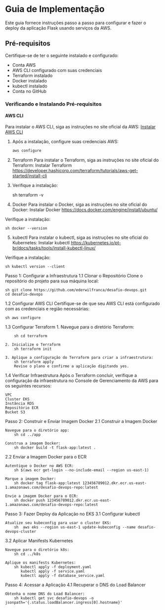 # Guia de Implementação

Este guia fornece instruções passo a passo para configurar e fazer o deploy da aplicação Flask usando serviços da AWS.

## Pré-requisitos

Certifique-se de ter o seguinte instalado e configurado:

- Conta AWS
- AWS CLI configurado com suas credenciais
- Terraform instalado
- Docker instalado
- kubectl instalado
- Conta no GitHub

### Verificando e Instalando Pré-requisitos

#### AWS CLI

Para instalar o AWS CLI, siga as instruções no site oficial da AWS: [Instalar AWS CLI](https://docs.aws.amazon.com/cli/latest/userguide/install-cliv2.html)

1. Após a instalação, configure suas credenciais AWS:

   ```sh
   aws configure

2. Terraform
Para instalar o Terraform, siga as instruções no site oficial do Terraform: Instalar Terraform https://developer.hashicorp.com/terraform/tutorials/aws-get-started/install-cli

3. Verifique a instalação:

    sh terraform -v

4. Docker
Para instalar o Docker, siga as instruções no site oficial do Docker: Instalar Docker https://docs.docker.com/engine/install/ubuntu/

Verifique a instalação:

    sh docker --version

5. kubectl
Para instalar o kubectl, siga as instruções no site oficial do Kubernetes: Instalar kubectl https://kubernetes.io/pt-br/docs/tasks/tools/install-kubectl-linux/

Verifique a instalação:

    sh kubectl version --client

Passo 1: Configurar a Infraestrutura
1.1 Clonar o Repositório
Clone o repositório do projeto para sua máquina local:

    sh git clone https://github.com/ederwilfranca/desafio-devops.git
    cd desafio-devops

1.2 Configurar AWS CLI
Certifique-se de que seu AWS CLI está configurado com as credenciais e região necessárias:

    sh aws configure

1.3 Configurar Terraform
    1. Navegue para o diretório Terraform:
    
        sh cd terraform 
    
    2. Inicialize o Terraform 
        sh terraform init
    
    3. Aplique a configuração do Terraform para criar a infraestrutura:
        sh terraform apply
        Revise o plano e confirme a aplicação digitando yes.

1.4 Verificar Infraestrutura
Após o Terraform concluir, verifique a configuração da infraestrutura no Console de Gerenciamento da AWS para os seguintes recursos:

    VPC
    Cluster EKS
    Instância RDS
    Repositório ECR
    Bucket S3

Passo 2: Construir e Enviar Imagem Docker
2.1 Construir a Imagem Docker
    
    Navegue para o diretório app:
        sh cd ../app
    
    Construa a imagem Docker:
        sh docker build -t flask-app:latest .

2.2 Enviar a Imagem Docker para o ECR

    Autentique o Docker no AWS ECR:
        sh $(aws ecr get-login --no-include-email --region us-east-1)
    
    Marque a imagem Docker:
        sh docker tag flask-app:latest 123456789012.dkr.ecr.us-east-1.amazonaws.com/desafio-devops-repo:latest
    
    Envie a imagem Docker para o ECR:
        sh docker push 123456789012.dkr.ecr.us-east-1.amazonaws.com/desafio-devops-repo:latest

Passo 3: Fazer Deploy da Aplicação no EKS
3.1 Configurar kubectl
    
    Atualize seu kubeconfig para usar o cluster EKS:
        sh  aws eks --region us-east-1 update-kubeconfig --name desafio-devops-cluster

3.2 Aplicar Manifests Kubernetes
    
    Navegue para o diretório k8s:
        sh cd ../k8s
    
    Aplique os manifests Kubernetes:
        sh kubectl apply -f deployment.yaml
           kubectl apply -f service.yaml
           kubectl apply -f database_service.yaml

Passo 4: Acessar a Aplicação
4.1 Recuperar o DNS do Load Balancer
    
    Obtenha o nome DNS do Load Balancer:
        sh kubectl get svc desafio-devops -o jsonpath='{.status.loadBalancer.ingress[0].hostname}'
